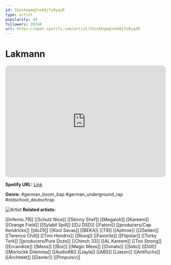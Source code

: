 ```yaml
---
id: 31oskUgmqCnxk6jfx8yqzR
type: artist
popularity: 44
followers: 20760
url: https://open.spotify.com/artist/31oskUgmqCnxk6jfx8yqzR
---
```

# Lakmann

<iframe style="border-radius:12px" src="https://open.spotify.com/embed/artist/31oskUgmqCnxk6jfx8yqzR" width="100%" height="352" frameBorder="0" allowfullscreen="" allow="autoplay; clipboard-write; encrypted-media; fullscreen; picture-in-picture" loading="lazy"></iframe>

**Spotify URL:** [Link](https://open.spotify.com/artist/31oskUgmqCnxk6jfx8yqzR)

**Genre:**  #german_boom_bap #german_underground_rap #oldschool_deutschrap

![Artist](https://i.scdn.co/image/ab6761610000e5ebf21e71ca13e3dbd43de27661)
**Related artists:**

[[Inferno.79]]
[[Schulz Nice]]
[[Skinny Shef]]
[[Megaloh]]
[[Kareem]]
[[Orange Field]]
[[Sylabil Spill]]
[[DJ DSD]]
[[Fatoni]]
[[producers/Cap Kendricks]]
[[doZ9]]
[[Kool Savas]]
[[BEKA]]
[[T9]]
[[Aphroe]]
[[2Seiten]]
[[Terence Chill]]
[[Timi Hendrix]]
[[Rooq]]
[[Favorite]]
[[Flipstar]]
[[Torky Tork]]
[[producers/Pure Doze]]
[[Chinch 33]]
[[AL Kareem]]
[[Too Strong]]
[[Ercandize]]
[[Mess]]
[[Boz]]
[[Magic Mess]]
[[Donato]]
[[Sido]]
[[Döll]]
[[Morlockk Dilemma]]
[[Audio88]]
[[Jayla]]
[[ABS]]
[[Jason]]
[[Antifuchs]]
[[Architekt]]
[[Dexter]]
[[Pimpulsiv]]
